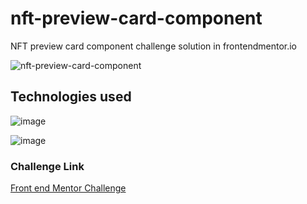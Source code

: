 # nft-preview-card-component
 NFT preview card component challenge solution in frontendmentor.io
 
 ![nft-preview-card-component](https://user-images.githubusercontent.com/91050670/163659461-a80a6a5d-f34b-4bb6-b43b-b0d369146284.png)
 
 ## Technologies used
 
 ![image](https://img.shields.io/badge/HTML5-E34F26?style=for-the-badge&logo=html5&logoColor=white)
 
 ![image](https://img.shields.io/badge/CSS3-1572B6?style=for-the-badge&logo=css3&logoColor=white)
 
 ### Challenge Link
 <p>
 <a href="https://www.frontendmentor.io/challenges/nft-preview-card-component-SbdUL_w0U/hub/web-page-using-display-to-centralize-items-and-media-queries-c- rAHjKkW">
 Front end Mentor Challenge
 </a>
 </p>
 
 

